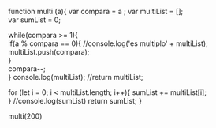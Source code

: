 function multi (a){
  var compara = a ;
  var multiList = [];  
  var sumList = 0;
  
  while(compara >= 1){    
    if(a % compara == 0){
      //console.log('es multiplo' + multiList);
      multiList.push(compara);      
    }     
      compara--;    
  }
  console.log(multiList);
  //return multiList;  
  
  for (let i = 0; i < multiList.length; i++){
    sumList += multiList[i];    
  }
  //console.log(sumList)
  return sumList;
}

multi(200)